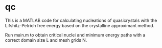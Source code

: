 # qc

This is a MATLAB code for calculating nucleations of quasicrystals with the Lifshitz-Petrich free energy based on the crystalline approximant method.

Run main.m to obtain critical nuclei and minimum energy paths with a correct domain size L and mesh grids N. 
